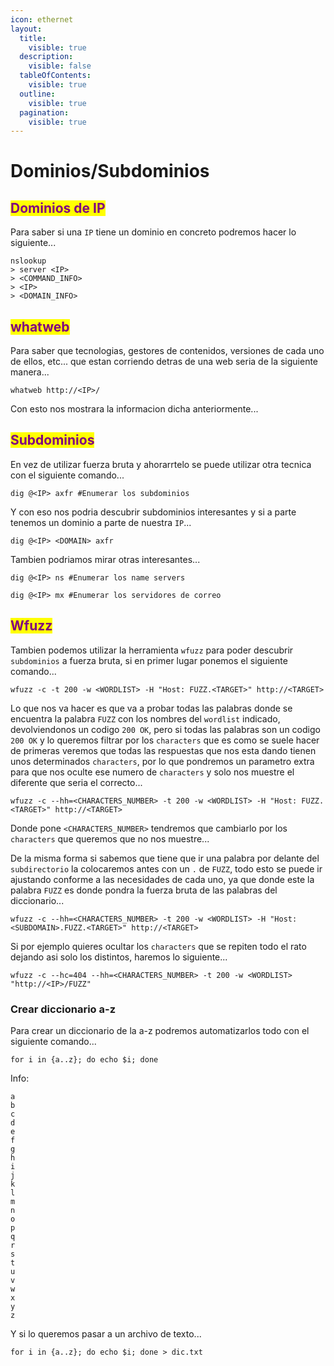 ```yaml
---
icon: ethernet
layout:
  title:
    visible: true
  description:
    visible: false
  tableOfContents:
    visible: true
  outline:
    visible: true
  pagination:
    visible: true
---
```


# Dominios/Subdominios

## <mark style="color:purple;">Dominios de IP</mark>

Para saber si una `IP` tiene un dominio en concreto podremos hacer lo siguiente...

```shell
nslookup
> server <IP>
> <COMMAND_INFO>
> <IP>
> <DOMAIN_INFO>
```

## <mark style="color:purple;">whatweb</mark>

Para saber que tecnologias, gestores de contenidos, versiones de cada uno de ellos, etc... que estan corriendo detras de una web seria de la siguiente manera...

```shell
whatweb http://<IP>/
```

Con esto nos mostrara la informacion dicha anteriormente...

## <mark style="color:purple;">Subdominios</mark>

En vez de utilizar fuerza bruta y ahorarrtelo se puede utilizar otra tecnica con el siguiente comando...

```shell
dig @<IP> axfr #Enumerar los subdominios
```

Y con eso nos podria descubrir subdominios interesantes y si a parte tenemos un dominio a parte de nuestra `IP`...

```shell
dig @<IP> <DOMAIN> axfr
```

Tambien podriamos mirar otras interesantes...

```shell
dig @<IP> ns #Enumerar los name servers

dig @<IP> mx #Enumerar los servidores de correo
```

## <mark style="color:purple;">Wfuzz</mark>

Tambien podemos utilizar la herramienta `wfuzz` para poder descubrir `subdominios` a fuerza bruta, si en primer lugar ponemos el siguiente comando...

```shell
wfuzz -c -t 200 -w <WORDLIST> -H "Host: FUZZ.<TARGET>" http://<TARGET>
```

Lo que nos va hacer es que va a probar todas las palabras donde se encuentra la palabra `FUZZ` con los nombres del `wordlist` indicado, devolviendonos un codigo `200 OK`, pero si todas las palabras son un codigo `200 OK` y lo queremos filtrar por los `characters` que es como se suele hacer de primeras veremos que todas las respuestas que nos esta dando tienen unos determinados `characters`, por lo que pondremos un parametro extra para que nos oculte ese numero de `characters` y solo nos muestre el diferente que seria el correcto...

```shell
wfuzz -c --hh=<CHARACTERS_NUMBER> -t 200 -w <WORDLIST> -H "Host: FUZZ.<TARGET>" http://<TARGET>
```

Donde pone `<CHARACTERS_NUMBER>` tendremos que cambiarlo por los `characters` que queremos que no nos muestre...

De la misma forma si sabemos que tiene que ir una palabra por delante del `subdirectorio` la colocaremos antes con un `.` de `FUZZ`, todo esto se puede ir ajustando conforme a las necesidades de cada uno, ya que donde este la palabra `FUZZ` es donde pondra la fuerza bruta de las palabras del diccionario...

```shell
wfuzz -c --hh=<CHARACTERS_NUMBER> -t 200 -w <WORDLIST> -H "Host: <SUBDOMAIN>.FUZZ.<TARGET>" http://<TARGET>
```

Si por ejemplo quieres ocultar los `characters` que se repiten todo el rato dejando asi solo los distintos, haremos lo siguiente...

```shell
wfuzz -c --hc=404 --hh=<CHARACTERS_NUMBER> -t 200 -w <WORDLIST> "http://<IP>/FUZZ"
```

### Crear diccionario a-z

Para crear un diccionario de la a-z podremos automatizarlos todo con el siguiente comando...

```shell
for i in {a..z}; do echo $i; done
```

Info:

```
a
b
c
d
e
f
g
h
i
j
k
l
m
n
o
p
q
r
s
t
u
v
w
x
y
z
```

Y si lo queremos pasar a un archivo de texto...

```shell
for i in {a..z}; do echo $i; done > dic.txt
```

